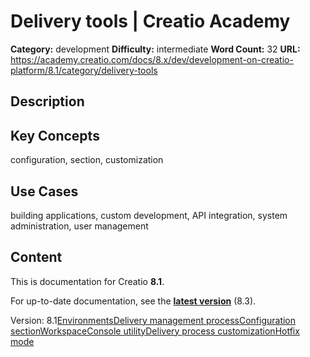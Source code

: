 # Delivery tools | Creatio Academy

**Category:** development **Difficulty:** intermediate **Word Count:** 32
**URL:**
https://academy.creatio.com/docs/8.x/dev/development-on-creatio-platform/8.1/category/delivery-tools

## Description

## Key Concepts

configuration, section, customization

## Use Cases

building applications, custom development, API integration, system
administration, user management

## Content

This is documentation for Creatio **8.1**.

For up-to-date documentation, see the
**[latest version](/docs/8.x/dev/development-on-creatio-platform/category/delivery-tools)**
(8.3).

Version:
8.1[Environments](/docs/8.x/dev/development-on-creatio-platform/8.1/development-tools/delivery/environments)[Delivery management process](/docs/8.x/dev/development-on-creatio-platform/8.1/development-tools/delivery/delivery-management-process)[Configuration section](/docs/8.x/dev/development-on-creatio-platform/8.1/category/configuration-section)[WorkspaceConsole utility](/docs/8.x/dev/development-on-creatio-platform/8.1/category/workspaceconsole-utility)[Delivery process customization](/docs/8.x/dev/development-on-creatio-platform/8.1/category/delivery-process-customization)[Hotfix mode](/docs/8.x/dev/development-on-creatio-platform/8.1/development-tools/delivery/hotfix-mode)
